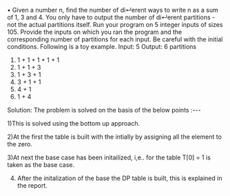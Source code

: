 • Given a number n, find the number of di↵erent ways to write n as
a sum of 1, 3 and 4. You only have to output the number of di↵erent
partitions - not the actual partitions itself. Run your program
on 5 integer inputs of sizes
105. Provide the inputs on which
you ran the program and the corresponding number of partitions for
each input. Be careful with the initial conditions. Following is a toy
example.
Input: 5
Output: 6 partitions
1. 1 + 1 + 1 + 1 + 1
2. 1 + 1 + 3
3. 1 + 3 + 1
4. 3 + 1 + 1
5. 4 + 1
6. 1 + 4


Solution: The problem is solved on the basis of the below points :---

1)This is solved using the bottom up approach.
     
2)At the first the table is built with the intially by assigning all the element to the zero.

3)At next the base case has been initailized, i,e.. for the table T[0] = 1 is taken as the base case.
     
4) After the initalization of the base the DP table is built, this is explained in the report.
